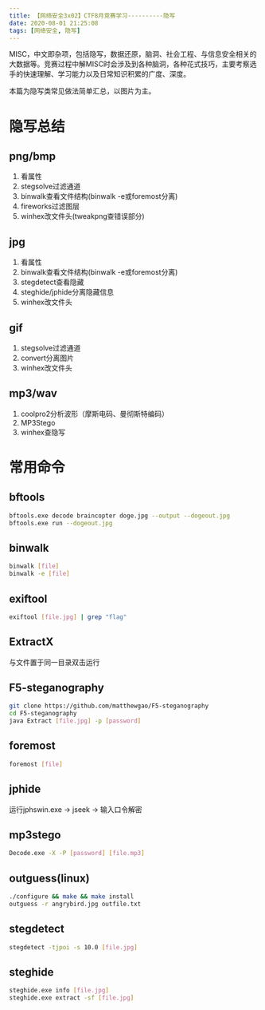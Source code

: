 ```yaml
---
title: 【网络安全3x02】CTF8月竞赛学习----------隐写
date: 2020-08-01 21:25:08
tags: [网络安全, 隐写]
---
```


MISC，中文即杂项，包括隐写，数据还原，脑洞、社会工程、与信息安全相关的大数据等。竞赛过程中解MISC时会涉及到各种脑洞，各种花式技巧，主要考察选手的快速理解、学习能力以及日常知识积累的广度、深度。

本篇为隐写类常见做法简单汇总，以图片为主。

<!-- more -->

# 隐写总结

## png/bmp

1. 看属性
2. stegsolve过滤通道
3. binwalk查看文件结构(binwalk -e或foremost分离)
4. fireworks过滤图层
5. winhex改文件头(tweakpng查错误部分)

## jpg

1. 看属性
2. binwalk查看文件结构(binwalk -e或foremost分离)
3. stegdetect查看隐藏
4. steghide/jphide分离隐藏信息
5. winhex改文件头

## gif

1. stegsolve过滤通道
2. convert分离图片
3. winhex改文件头

## mp3/wav

1. coolpro2分析波形（摩斯电码、曼彻斯特编码）
2. MP3Stego
3. winhex查隐写


# 常用命令

## bftools

``` bash
bftools.exe decode braincopter doge.jpg --output --dogeout.jpg
bftools.exe run --dogeout.jpg
```

## binwalk

``` bash
binwalk [file]
binwalk -e [file]
```

## exiftool

``` bash
exiftool [file.jpg] | grep "flag"
```

## ExtractX

与文件置于同一目录双击运行

## F5-steganography

``` bash
git clone https://github.com/matthewgao/F5-steganography
cd F5-steganography
java Extract [file.jpg] -p [password]
```

## foremost

``` bash
foremost [file]
```

## jphide

运行jphswin.exe -> jseek -> 输入口令解密

## mp3stego

``` bash
Decode.exe -X -P [password] [file.mp3]
```

## outguess(linux)

``` bash
./configure && make && make install
outguess -r angrybird.jpg outfile.txt
```

## stegdetect

``` bash
stegdetect -tjpoi -s 10.0 [file.jpg]
```

## steghide

``` bash
steghide.exe info [file.jpg]
steghide.exe extract -sf [file.jpg]
```